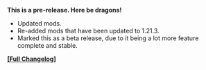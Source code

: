 




**This is a pre-release. Here be dragons!**

- Updated mods.
- Re-added mods that have been updated to 1.21.3.
- Marked this as a beta release, due to it being a lot more feature complete and stable.


**[[Full Changelog]](https://wiki.crismpack.net/modpacks/breakneck-optimized/changelog/1.21/1.21.3#v4.3.0-beta.1)**